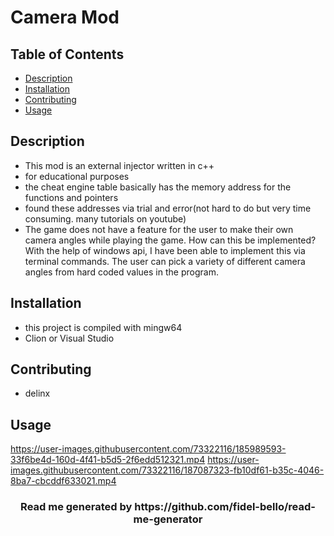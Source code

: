 # Camera Mod

## Table of Contents
* [Description](#Description)
* [Installation](#Installation)
* [Contributing](#Contributing)
* [Usage](#Usage)


## Description
  * This mod is an external injector written in c++
  * for educational purposes
  * the cheat engine table basically has the memory address for the functions and pointers
  * found these addresses via trial and error(not hard to do but very time consuming. many tutorials on youtube)
  * The game does not have a feature for the user to make their own camera angles while playing the game. How can this be implemented?  With the help of windows api, I have been able to implement this via terminal commands. The user can pick a variety of different camera angles from hard coded values in the program.
    
  ## Installation
  * this project is compiled with mingw64
  * Clion or Visual Studio
  
  ## Contributing
  * delinx

  ## Usage
  https://user-images.githubusercontent.com/73322116/185989593-33f6be4d-160d-4f41-b5d5-2f6edd512321.mp4
  https://user-images.githubusercontent.com/73322116/187087323-fb10df61-b35c-4046-8ba7-cbcddf633021.mp4
     
  
<h3 align="center"> Read me generated by https://github.com/fidel-bello/read-me-generator </h3>
        

